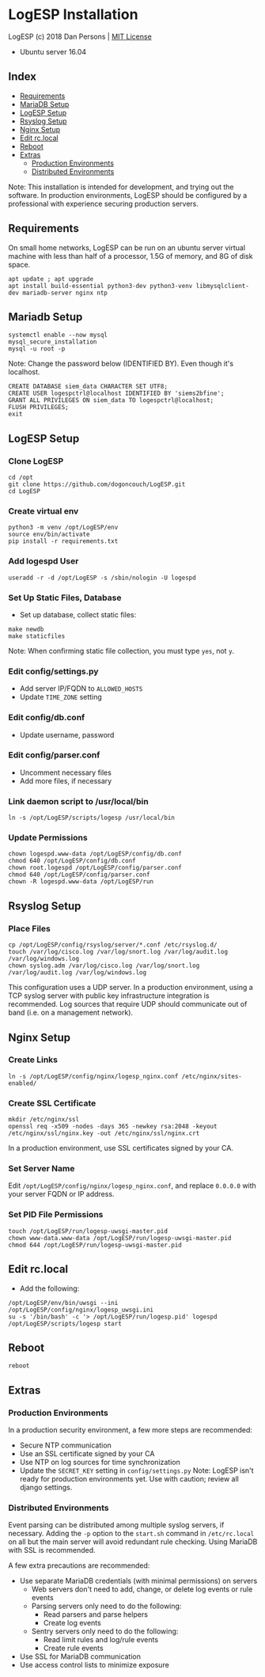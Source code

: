 # LogESP Installation
LogESP (c) 2018 Dan Persons | [MIT License](../LICENSE)

- Ubuntu server 16.04

## Index

- [Requirements](#requirements)
- [MariaDB Setup](#mariadb-setup)
- [LogESP Setup](#logesp-setup)
- [Rsyslog Setup](#rsyslog-setup)
- [Nginx Setup](#nginx-setup)
- [Edit rc.local](#edit-rclocal)
- [Reboot](#reboot)
- [Extras](#extras)
  - [Production Environments](#production-environments)
  - [Distributed Environments](#distributed-environments)

Note: This installation is intended for development, and trying out the software. In production environments, LogESP should be configured by a professional with experience securing production servers.

## Requirements
On small home networks, LogESP can be run on an ubuntu server virtual machine with less than half of a processor, 1.5G of memory, and 8G of disk space.
```
apt update ; apt upgrade
apt install build-essential python3-dev python3-venv libmysqlclient-dev mariadb-server nginx ntp
```

## Mariadb Setup
```
systemctl enable --now mysql
mysql_secure_installation
mysql -u root -p
```
Note: Change the password below (IDENTIFIED BY). Even though it's localhost.
```
CREATE DATABASE siem_data CHARACTER SET UTF8;
CREATE USER logespctrl@localhost IDENTIFIED BY 'siems2bfine';
GRANT ALL PRIVILEGES ON siem_data TO logespctrl@localhost;
FLUSH PRIVILEGES;
exit
```

## LogESP Setup
### Clone LogESP
```
cd /opt
git clone https://github.com/dogoncouch/LogESP.git
cd LogESP
```

### Create virtual env
```
python3 -m venv /opt/LogESP/env
source env/bin/activate
pip install -r requirements.txt
```

### Add logespd User
```
useradd -r -d /opt/LogESP -s /sbin/nologin -U logespd
```

### Set Up Static Files, Database
- Set up database, collect static files:
```
make newdb
make staticfiles
```
Note: When confirming static file collection, you must type `yes`, not `y`.

### Edit config/settings.py
- Add server IP/FQDN to `ALLOWED_HOSTS`
- Update `TIME_ZONE` setting

### Edit config/db.conf
- Update username, password

### Edit config/parser.conf
- Uncomment necessary files
- Add more files, if necessary

### Link daemon script to /usr/local/bin
```
ln -s /opt/LogESP/scripts/logesp /usr/local/bin
```

### Update Permissions
```
chown logespd.www-data /opt/LogESP/config/db.conf
chmod 640 /opt/LogESP/config/db.conf
chown root.logespd /opt/LogESP/config/parser.conf
chmod 640 /opt/LogESP/config/parser.conf
chown -R logespd.www-data /opt/LogESP/run
```

## Rsyslog Setup
### Place Files
```
cp /opt/LogESP/config/rsyslog/server/*.conf /etc/rsyslog.d/
touch /var/log/cisco.log /var/log/snort.log /var/log/audit.log /var/log/windows.log
chown syslog.adm /var/log/cisco.log /var/log/snort.log /var/log/audit.log /var/log/windows.log
```
This configuration uses a UDP server. In a production environment, using a TCP syslog server with public key infrastructure integration is recommended. Log sources that require UDP should communicate out of band (i.e. on a management network).

## Nginx Setup
### Create Links
```
ln -s /opt/LogESP/config/nginx/logesp_nginx.conf /etc/nginx/sites-enabled/
```

### Create SSL Certificate
```
mkdir /etc/nginx/ssl
openssl req -x509 -nodes -days 365 -newkey rsa:2048 -keyout /etc/nginx/ssl/nginx.key -out /etc/nginx/ssl/nginx.crt
```
In a production environment, use SSL certificates signed by your CA.

### Set Server Name
Edit `/opt/LogESP/config/nginx/logesp_nginx.conf`, and replace `0.0.0.0` with your server FQDN or IP address.

### Set PID File Permissions
```
touch /opt/LogESP/run/logesp-uwsgi-master.pid
chown www-data.www-data /opt/LogESP/run/logesp-uwsgi-master.pid
chmod 644 /opt/LogESP/run/logesp-uwsgi-master.pid
```

## Edit rc.local
- Add the following:
```
/opt/LogESP/env/bin/uwsgi --ini /opt/LogESP/config/nginx/logesp_uwsgi.ini
su -s '/bin/bash' -c '> /opt/LogESP/run/logesp.pid' logespd
/opt/LogESP/scripts/logesp start
```

## Reboot
```
reboot
```

## Extras
### Production Environments
In a production security environment, a few more steps are recommended:
- Secure NTP communication
- Use an SSL certificate signed by your CA
- Use NTP on log sources for time synchronization
- Update the `SECRET_KEY` setting in `config/settings.py`
Note: LogESP isn't ready for production environments yet. Use with caution; review all django settings.

### Distributed Environments
Event parsing can be distributed among multiple syslog servers, if necessary. Adding the `-p` option to the `start.sh` command in `/etc/rc.local` on all but the main server will avoid redundant rule checking. Using MariaDB with SSL is recommended.

A few extra precautions are recommended:
- Use separate MariaDB credentials (with minimal permissions) on servers
  - Web servers don't need to add, change, or delete log events or rule events
  - Parsing servers only need to do the following:
    - Read parsers and parse helpers
    - Create log events
  - Sentry servers only need to do the following:
    - Read limit rules and log/rule events
    - Create rule events
- Use SSL for MariaDB communication
- Use access control lists to minimize exposure
